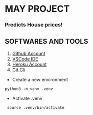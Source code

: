 # MAY PROJECT
### Predicts House prices!

## SOFTWARES AND TOOLS

1. [Github Account](https://github.com)
2. [VSCode IDE](https://code.visualstudio.com/)
3. [Heroku Account](https://www.heroku.com/)
4. [Git Cli](https://git-scm.com/book/en/v2/Getting-Started-The-Command-Line)


* Create a new environment

```
python3 -m venv .venv
```

* Activate .venv

```
 source .venv/bin/activate
```